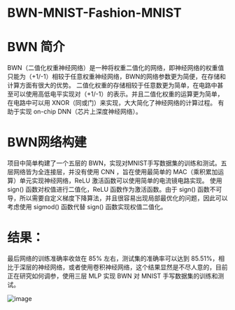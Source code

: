# BWN-MNIST-Fashion-MNIST
# BWN 简介
BWN（二值化权重神经网络）是一种将权重二值化的网络，即神经网络的权重值只能为（+1/-1）相较于任意权重神经网络，BWN的网络参数更为简便，在存储和计算方面有很大的优势。
二值化权重的存储相较于任意数更为简单，在电路中甚至可以使用高低电平实现对（+1/-1）的表示。并且二值化权重的运算更为简单，在电路中可以用 XNOR（同或门）来实现，大大简化了神经网络的计算过程。
有助于实现 on-chip DNN（芯片上深度神经网络）。
# BWN网络构建
项目中简单构建了一个五层的 BWN，实现对MNIST手写数据集的训练和测试。五层网络皆为全连接层，并没有使用 CNN ，旨在使用最简单的 MAC（乘积累加运算）单元实现神经网络，ReLU 激活函数可以使用简单的电流镜电路实现。
使用 sign() 函数对权值进行二值化，ReLU 函数作为激活函数。由于 sign() 函数不可导，所以需要自定义梯度下降算法，并且很容易出现局部最优化的问题，因此可以考虑使用 sigmod() 函数代替 sign() 函数实现权值二值化。
# 结果：
最后网络的训练准确率收敛在 85% 左右，测试集的准确率可以达到 85.51%，相比于深层的神经网络，或者使用卷积神经网络，这个结果显然是不尽人意的，目前正在研究如何调参，使用三层 MLP 实现 BWN 对 MNIST 手写数据集的训练和测试。

![image](https://github.com/psycho-ygq/BWN-MNIST-Fashion-MNIST/blob/main/Figure_1.png)



